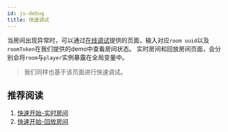 ```yaml
---
id: js-debug
title: 快速调试
---
```


当房间出现异常时，可以通过[在线调试](blog/debug-center.md)提供的页面，输入对应`room uuid`以及`roomToken`在我们提供的demo中查看房间状态。
实时房间和回放房间页面，会分别会将`room`与`player`实例暴露在全局变量中。

>我们同样也基于该页面进行快速调试。

## 推荐阅读

1. [快速开始-实时房间](../quick-start/room.md)
1. [快速开始-回放房间](../quick-start/player.md)
